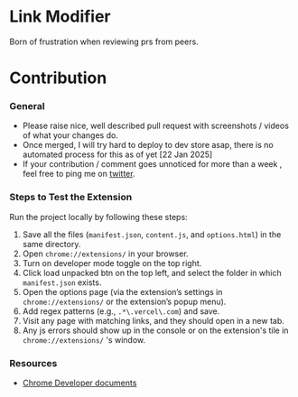 # Link Modifier
Born of frustration when reviewing prs from peers.

# Contribution

### **General**
 - Please raise nice, well described pull request with screenshots / videos of what your changes do. 
 - Once merged, I will try hard to deploy to dev store asap, there is no automated process for this as of yet [22 Jan 2025]
 - If your contribution / comment goes unnoticed for more than a week , feel free to ping me on [twitter](https://x.com/i_am_onkar).

   
### **Steps to Test the Extension**
Run the project locally by following these steps:

1.  Save all the files (`manifest.json`, `content.js`, and `options.html`) in the same directory.
2.  Open `chrome://extensions/` in your browser.
3.  Turn on developer mode toggle on the top right.
4.  Click load unpacked btn on the top left, and select the folder in which `manifest.json` exists.
5.  Open the options page (via the extension’s settings in `chrome://extensions/` or the extension’s popup menu).
6.  Add regex patterns (e.g., `.*\.vercel\.com`) and save.
7.  Visit any page with matching links, and they should open in a new tab.
8. Any js errors should show up in the console or on the extension's tile in `chrome://extensions/` 's window.

### **Resources**
 - [Chrome Developer
   documents](https://developer.chrome.com/docs/extensions/get-started/tutorial/hello-world)
